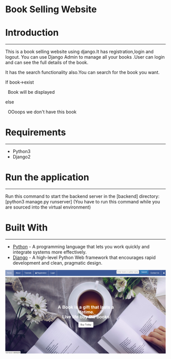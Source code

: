 # Book Selling Website
<h1>Introduction</h1>
<hr>
<p>This is a book selling website using django.It has registration,login and logout. You can use Django Admin to manage all your books .User can login and can see the full details of the book.</p>
<p>It has the search functionality also.You can search for the book you want.</p>
<p>If book->exist<p>
<p> &nbsp;  Book will be displayed<p>
<p>else<p>
 <p> &nbsp;   OOoops we don't have this book<p>
<h1>Requirements</h1>
<hr>
<p><ul>
  <li>Python3</li>
  <li>Django2</li></ul></p>
<h1>Run the application</h1>
<hr>
<p>Run this command to start the backend server in the [backend] directory: [python3 manage.py runserver] (You have to run this command while you are sourced into the virtual environment)</p>
<h1>Built With</h1>
<hr>
<p><ul>
  <li><a href="https://www.python.org/">Python</a> - A programming language that lets you work quickly and integrate systems more effectively.</li>
  <li><a href="https://www.djangoproject.com/">Django</a> - A high-level Python Web framework that encourages rapid development and clean, pragmatic design.</li>
</ul></p>
<img src="website/index.png">
